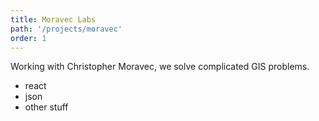 ```yaml
---
title: Moravec Labs
path: '/projects/moravec'
order: 1
---
```


Working with Christopher Moravec, we solve complicated GIS problems.

- react
- json
- other stuff
